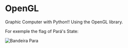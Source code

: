 # OpenGL
Graphic Computer with Python!!
Using the OpenGL library.

For exemple the flag of Pará's State:

![Bandeira Para](https://user-images.githubusercontent.com/102835316/185722818-5a7db404-4504-4b1e-9f5a-218ee5e2d997.png)

